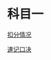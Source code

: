 # 科目一

[扣分情况](%E7%A7%91%E7%9B%AE%E4%B8%80%20c56f113e2c41414898543f4f3450ad0e/%E6%89%A3%E5%88%86%E6%83%85%E5%86%B5%20b0ee91dba9914105a995c66945fc4f80.md)

[速记口决](%E7%A7%91%E7%9B%AE%E4%B8%80%20c56f113e2c41414898543f4f3450ad0e/%E9%80%9F%E8%AE%B0%E5%8F%A3%E5%86%B3%2078a651024ea1489f901f4039ec03705f.md)